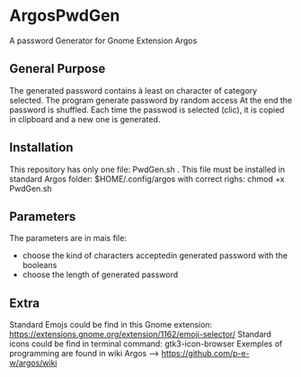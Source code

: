 # ArgosPwdGen
A password Generator for Gnome Extension Argos

## General Purpose
The generated password contains à least on character of category selected.
The program generate password by random access
At the end the password is shuffled.
Each time the passwod is selected (clic), it is copied in clipboard and a new one is generated.

## Installation
This repository has only one file: PwdGen.sh .
This file must be installed in standard Argos folder:
     $HOME/.config/argos
     with correct righs: chmod +x PwdGen.sh

## Parameters
The parameters are in mais file:
- choose the kind of characters acceptedin generated password with the booleans
- choose the length of generated password

## Extra
Standard Emojs could be find in this Gnome extension: https://extensions.gnome.org/extension/1162/emoji-selector/
Standard icons could be find in terminal command: gtk3-icon-browser
Exemples of programming are found in wiki Argos --> https://github.com/p-e-w/argos/wiki
